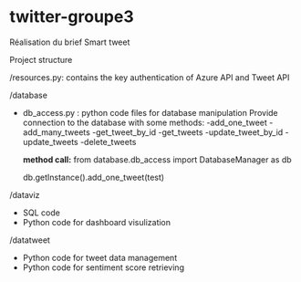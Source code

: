 # twitter-groupe3
Réalisation du brief Smart tweet

Project structure


/resources.py: contains the key authentication of Azure API and Tweet API

/database
- db_access.py : python code files for database manipulation
	Provide connection to the database with some methods:
	-add_one_tweet
	-add_many_tweets
	-get_tweet_by_id
	-get_tweets
	-update_tweet_by_id
	-update_tweets
	-delete_tweets
	
	**method call:**
	from database.db_access import DatabaseManager as db

	db.getInstance().add_one_tweet(test)
	

/dataviz
- SQL code
- Python code for dashboard visulization

/datatweet
- Python code for tweet data management
- Python code for sentiment score retrieving

